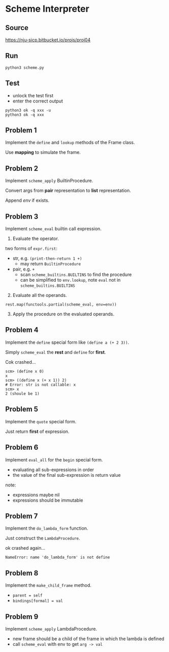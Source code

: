 # Scheme Interpreter

## Source

https://nju-sicp.bitbucket.io/projs/proj04

## Run

```commandline
python3 scheme.py
```

## Test

- unlock the test first
- enter the correct output

```commandline
python3 ok -q xxx -u
python3 ok -q xxx
```

## Problem 1

Implement the `define` and `lookup` methods of the Frame class.

Use **mapping** to simulate the frame.

## Problem 2

Implement `scheme_apply` BuiltinProcedure.

Convert args from **pair** representation to **list** representation.

Append *env* if exists.

## Problem 3

Implement `scheme_eval` builtin call expression.

1. Evaluate the operator.

two forms of `expr.first`:

- str, e.g. `(print-then-return 1 +)`
  - may return `BuiltinProcedure`
- pair, e.g. `+`
  - scan `scheme_builtins.BUILTINS` to find the procedure
  - can be simplified to `env.lookup`, note `eval` not in `scheme_builtins.BUILTINS`

2. Evaluate all the operands.

`rest.map(functools.partial(scheme_eval, env=env))`

3. Apply the procedure on the evaluated operands.

## Problem 4

Implement the `define` special form like `(define a (+ 2 3))`.

Simply `scheme_eval` the **rest** and `define` for **first**.

Cok crashed...

```
scm> (define x 0)
x
scm> ((define x (+ x 1)) 2)
# Error: str is not callable: x
scm> x
2 (shoule be 1)
```

## Problem 5

Implement the `quote` special form.

Just return **first** of expression.

## Problem 6

Implement `eval_all` for the `begin` special form.

- evaluating all sub-expressions in order
- the value of the final sub-expression is return value

note:

- expressions maybe nil
- expressions should be immutable

## Problem 7

Implement the `do_lambda_form` function.

Just construct the `LambdaProcedure`.

ok crashed again...

```
NameError: name 'do_lambda_form' is not define
```

## Problem 8

Implement the `make_child_frame` method.

- `parent = self`
- `bindings[formal] = val`

## Problem 9

Implement `scheme_apply` LambdaProcedure.

- new frame should be a child of the frame in which the lambda is defined
- call `scheme_eval` with env to get `arg -> val`